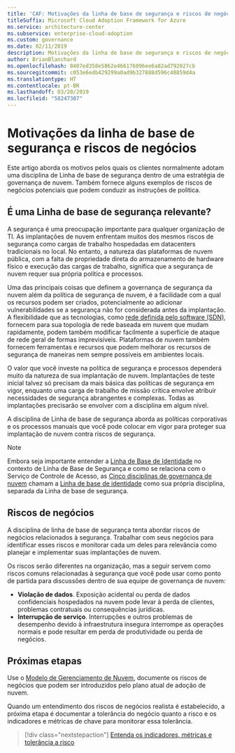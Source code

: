 ```yaml
---
title: 'CAF: Motivações da linha de base de segurança e riscos de negócios'
titleSuffix: Microsoft Cloud Adoption Framework for Azure
ms.service: architecture-center
ms.subservice: enterprise-cloud-adoption
ms.custom: governance
ms.date: 02/11/2019
description: Motivações da linha de base de segurança e riscos de negócios
author: BrianBlanchard
ms.openlocfilehash: 8407ed358e5862e466176096ee6a82ad792027cb
ms.sourcegitcommit: c053e6edb429299a0ad9b327888d596c48859d4a
ms.translationtype: HT
ms.contentlocale: pt-BR
ms.lasthandoff: 03/20/2019
ms.locfileid: "58247307"
---
```

# <a name="security-baseline-motivations-and-business-risks"></a>Motivações da linha de base de segurança e riscos de negócios

Este artigo aborda os motivos pelos quais os clientes normalmente adotam uma disciplina de Linha de base de segurança dentro de uma estratégia de governança de nuvem. Também fornece alguns exemplos de riscos de negócios potenciais que podem conduzir as instruções de política.

<!-- markdownlint-disable MD026 -->

## <a name="is-a-security-baseline-relevant"></a>É uma Linha de base de segurança relevante?

A segurança é uma preocupação importante para qualquer organização de TI. As implantações de nuvem enfrentam muitos dos mesmos riscos de segurança como cargas de trabalho hospedadas em datacenters tradicionais no local. No entanto, a natureza das plataformas de nuvem pública, com a falta de propriedade direta do armazenamento de hardware físico e execução das cargas de trabalho, significa que a segurança de nuvem requer sua própria política e processos.

Uma das principais coisas que definem a governança de segurança da nuvem além da política de segurança de nuvem, é a facilidade com a qual os recursos podem ser criados, potencialmente ao adicionar vulnerabilidades se a segurança não for considerada antes da implantação. A flexibilidade que as tecnologias, como [rede definida pelo software (SDN)](../../decision-guides/software-defined-network/overview.md), fornecem para sua topologia de rede baseada em nuvem que mudam rapidamente, podem também modificar facilmente a superfície de ataque de rede geral de formas imprevisíveis. Plataformas de nuvem também fornecem ferramentas e recursos que podem melhorar os recursos de segurança de maneiras nem sempre possíveis em ambientes locais.

O valor que você investe na política de segurança e processos dependerá muito da natureza de sua implantação de nuvem. Implantações de teste inicial talvez só precisam da mais básica das políticas de segurança em vigor, enquanto uma carga de trabalho de missão crítica envolve atribuir necessidades de segurança abrangentes e complexas. Todas as implantações precisarão se envolver com a disciplina em algum nível.

A disciplina de Linha de base de segurança aborda as políticas corporativas e os processos manuais que você pode colocar em vigor para proteger sua implantação de nuvem contra riscos de segurança.

> [!NOTE]
>Embora seja importante entender a [Linha de Base de Identidade](../identity-baseline/overview.md) no contexto de Linha de Base de Segurança e como se relaciona com o Serviço de Controle de Acesso, as [Cinco disciplinas de governança de nuvem](../overview.md) chamam a [Linha de base de identidade](../identity-baseline/overview.md) como sua própria disciplina, separada da Linha de base de segurança.

## <a name="business-risk"></a>Riscos de negócios

A disciplina de linha de base de segurança tenta abordar riscos de negócios relacionados à segurança. Trabalhar com seus negócios para identificar esses riscos e monitorar cada um deles para relevância como planejar e implementar suas implantações de nuvem.

Os riscos serão diferentes na organização, mas a seguir servem como riscos comuns relacionadas à segurança que você pode usar como ponto de partida para discussões dentro de sua equipe de governança de nuvem:

- **Violação de dados**. Exposição acidental ou perda de dados confidenciais hospedados na nuvem pode levar à perda de clientes, problemas contratuais ou consequências jurídicas.
- **Interrupção de serviço**. Interrupções e outros problemas de desempenho devido à infraestrutura insegura interrompe as operações normais e pode resultar em perda de produtividade ou perda de negócios.

## <a name="next-steps"></a>Próximas etapas

Use o [Modelo de Gerenciamento de Nuvem](./template.md), documente os riscos de negócios que podem ser introduzidos pelo plano atual de adoção de nuvem.

Quando um entendimento dos riscos de negócios realista é estabelecido, a próxima etapa é documentar a tolerância do negócio quanto a risco e os indicadores e métricas de chave para monitorar essa tolerância.

> [!div class="nextstepaction"]
> [Entenda os indicadores, métricas e tolerância a risco](./metrics-tolerance.md)
